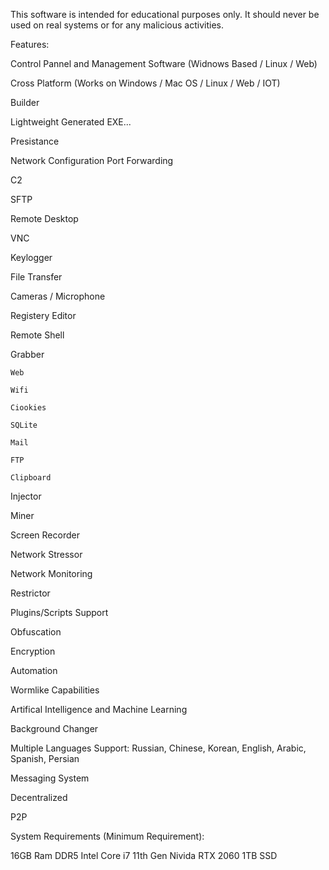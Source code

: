 This software is intended for educational purposes only. It should never be used on real systems or for any malicious activities.



Features:

Control Pannel and Management Software (Widnows Based / Linux / Web) 

Cross Platform (Works on Windows / Mac OS / Linux / Web / IOT) 

Builder 

Lightweight Generated EXE...

Presistance

Network Configuration
              Port Forwarding
              
              

C2

SFTP

Remote Desktop 

VNC

Keylogger

File Transfer

Cameras / Microphone

Registery Editor

Remote Shell

Grabber

    Web
    
    Wifi
    
    Ciookies
    
    SQLite 
    
    Mail

    FTP
    
    Clipboard
    
    
Injector

Miner

Screen Recorder 

Network Stressor

Network Monitoring

Restrictor

Plugins/Scripts Support

Obfuscation 

Encryption

Automation

Wormlike Capabilities 

Artifical Intelligence and Machine Learning 

Background Changer

Multiple Languages Support: Russian, Chinese, Korean, English, Arabic, Spanish, Persian

Messaging System

Decentralized 

P2P


System Requirements (Minimum Requirement):

16GB Ram DDR5
Intel Core i7 11th Gen 
Nivida RTX 2060
1TB SSD 






